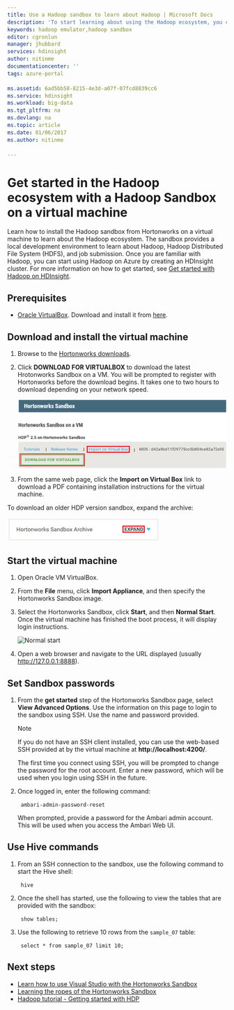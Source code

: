 ```yaml
---
title: Use a Hadoop sandbox to learn about Hadoop | Microsoft Docs
description: 'To start learning about using the Hadoop ecosystem, you can set up a Hadoop sandbox from Hortonworks on an Azure virtual machine. '
keywords: hadoop emulator,hadoop sandbox
editor: cgronlun
manager: jhubbard
services: hdinsight
author: nitinme
documentationcenter: ''
tags: azure-portal

ms.assetid: 6ad5bb58-8215-4e3d-a07f-07fcd8839cc6
ms.service: hdinsight
ms.workload: big-data
ms.tgt_pltfrm: na
ms.devlang: na
ms.topic: article
ms.date: 01/06/2017
ms.author: nitinme

---
```

# Get started in the Hadoop ecosystem with a Hadoop Sandbox on a virtual machine

Learn how to install the Hadoop sandbox from Hortonworks on a virtual machine to learn about the Hadoop ecosystem. The sandbox provides a local development environment to learn about Hadoop, Hadoop Distributed File System (HDFS), and job submission. Once you are familiar with Hadoop, you can start using Hadoop on Azure by creating an HDInsight cluster. For more information on how to get started, see [Get started with Hadoop on HDInsight](hdinsight-hadoop-linux-tutorial-get-started.md).

## Prerequisites
* [Oracle VirtualBox](https://www.virtualbox.org/). Download and install it from [here](https://www.virtualbox.org/wiki/Downloads).



## Download and install the virtual machine
1. Browse to the [Hortonworks downloads](http://hortonworks.com/downloads/#sandbox).
2. Click **DOWNLOAD FOR VIRTUALBOX** to download the latest Hrotonworks Sandbox on a VM. You will be prompted to register with Hortonworks before the download begins. It takes one to two hours to download depending on your network speed.
   
    ![Link image for download Hortonworks Sandbox for VirtualBox](./media/hdinsight-hadoop-emulator-get-started/download-sandbox.png)
3. From the same web page, click the **Import on Virtual Box** link to download a PDF containing installation instructions for the virtual machine.

To download an older HDP version sandbox, expand the archive:

![Hortonworks Sandbox archive](./media/hdinsight-hadoop-emulator-get-started/hortonworks-sandbox-archive.png)


## Start the virtual machine

1. Open Oracle VM VirtualBox.
2. From the **File** menu, click **Import Appliance**, and then specify the Hortonworks Sandbox image.
1. Select the Hortonworks Sandbox, click **Start**, and then **Normal Start**. Once the virtual machine has finished the boot process, it will display login instructions.
   
    ![Normal start](./media/hdinsight-hadoop-emulator-get-started/normal-start.png)
2. Open a web browser and navigate to the URL displayed (usually http://127.0.0.1:8888).

## Set Sandbox passwords

1. From the **get started** step of the Hortonworks Sandbox page, select **View Advanced Options**. Use the information on this page to login to the sandbox using SSH. Use the name and password provided.
   
   > [!NOTE]
   > If you do not have an SSH client installed, you can use the web-based SSH provided at by the virtual machine at **http://localhost:4200/**.
   > 
   
    The first time you connect using SSH, you will be prompted to change the password for the root account. Enter a new password, which will be used when you login using SSH in the future.
2. Once logged in, enter the following command:
   
        ambari-admin-password-reset
   
    When prompted, provide a password for the Ambari admin account. This will be used when you access the Ambari Web UI.

## Use Hive commands

1. From an SSH connection to the sandbox, use the following command to start the Hive shell:
   
        hive
2. Once the shell has started, use the following to view the tables that are provided with the sandbox:
   
        show tables;
3. Use the following to retrieve 10 rows from the `sample_07` table:
   
        select * from sample_07 limit 10;

## Next steps
* [Learn how to use Visual Studio with the Hortonworks Sandbox](hdinsight-hadoop-emulator-visual-studio.md)
* [Learning the ropes of the Hortonworks Sandbox](http://hortonworks.com/hadoop-tutorial/learning-the-ropes-of-the-hortonworks-sandbox/)
* [Hadoop tutorial - Getting started with HDP](http://hortonworks.com/hadoop-tutorial/hello-world-an-introduction-to-hadoop-hcatalog-hive-and-pig/)

